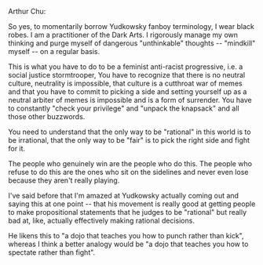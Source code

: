 Arthur Chu:

So yes, to momentarily borrow Yudkowsky fanboy terminology, I wear black robes. I am a practitioner of the Dark Arts. I rigorously manage my own thinking and purge myself of dangerous "unthinkable" thoughts -- "mindkill" myself -- on a regular basis.

This is what you have to do to be a feminist anti-racist progressive, i.e. a social justice stormtrooper, You have to recognize that there is no neutral culture, neutrality is impossible, that culture is a cutthroat war of memes and that you have to commit to picking a side and setting yourself up as a neutral arbiter of memes is impossible and is a form of surrender. You have to constantly "check your privilege" and "unpack the knapsack" and all those other buzzwords.

You need to understand that the only way to be "rational" in this world is to be irrational, that the only way to be "fair" is to pick the right side and fight for it.

The people who genuinely win are the people who do this. The people who refuse to do this are the ones who sit on the sidelines and never even lose because they aren't really playing.

I've said before that I'm amazed at Yudkowsky actually coming out and saying this at one point -- that his movement is really good at getting people to make propositional statements that he judges to be "rational" but really bad at, like, actually effectively making rational decisions.

He likens this to "a dojo that teaches you how to punch rather than kick", whereas I think a better analogy would be "a dojo that teaches you how to spectate rather than fight".
